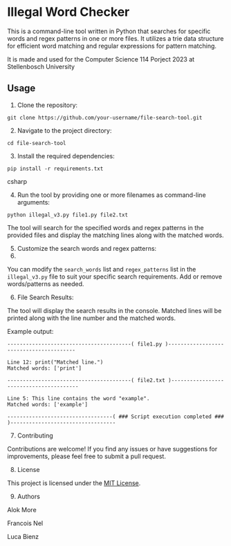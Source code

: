 # Illegal Word Checker

This is a command-line tool written in Python that searches for specific words and regex patterns in one or more files. It utilizes a trie data structure for efficient word matching and regular expressions for pattern matching.

It is made and used for the Computer Science 114 Porject 2023 at Stellenbosch University 

## Usage

1. Clone the repository:

```git clone https://github.com/your-username/file-search-tool.git```


2. Navigate to the project directory:

```cd file-search-tool```


3. Install the required dependencies:

```pip install -r requirements.txt```

csharp


4. Run the tool by providing one or more filenames as command-line arguments:

```python illegal_v3.py file1.py file2.txt```


The tool will search for the specified words and regex patterns in the provided files and display the matching lines along with the matched words.

5. Customize the search words and regex patterns:
6. 

You can modify the `search_words` list and `regex_patterns` list in the `illegal_v3.py` file to suit your specific search requirements. Add or remove words/patterns as needed.

6. File Search Results:

The tool will display the search results in the console. Matched lines will be printed along with the line number and the matched words.

Example output:
```
----------------------------------------( file1.py )----------------------------------------

Line 12: print("Matched line.")
Matched words: ['print']

----------------------------------------( file2.txt )----------------------------------------

Line 5: This line contains the word "example".
Matched words: ['example']

----------------------------------( ### Script execution completed ### )----------------------------------
```

7. Contributing

Contributions are welcome! If you find any issues or have suggestions for improvements, please feel free to submit a pull request.

8. License

This project is licensed under the [MIT License](LICENSE).

9. Authors

Alok More

Francois Nel

Luca Bienz
